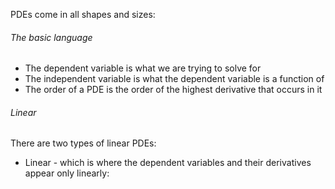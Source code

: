PDEs come in all shapes and sizes:
###### The basic language
- The dependent variable is what we are trying to solve for
- The independent variable is what the dependent variable is a function of 
- The order of a PDE is the order of the highest derivative that occurs in it
###### Linear
There are two types of linear PDEs:
- Linear - which is where the dependent variables and their derivatives appear only linearly: